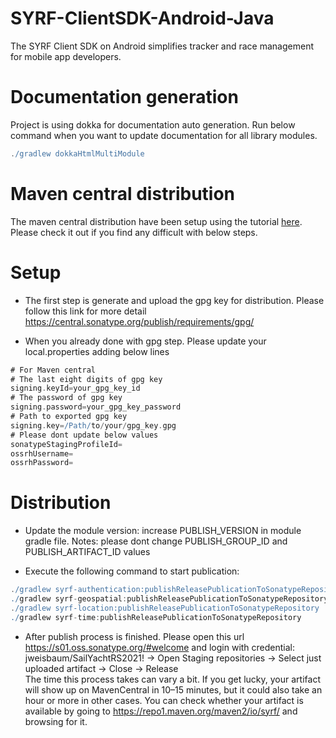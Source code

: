 # SYRF-ClientSDK-Android-Java
  The SYRF Client SDK on Android simplifies tracker and race management for mobile app developers.

  # Documentation generation

  Project is using dokka for documentation auto generation.
  Run below command when you want to update documentation for all library modules.

  ```groovy
  ./gradlew dokkaHtmlMultiModule
  ```

 # Maven central distribution

 The maven central distribution have been setup using the tutorial [here](https://proandroiddev.com/publishing-android-libraries-to-mavencentral-in-2021-8ac9975c3e52). Please check it out if you find any difficult with below steps.

 # Setup

 - The first step is generate and upload the gpg key for distribution. Please follow this link for
 more detail https://central.sonatype.org/publish/requirements/gpg/

 - When you already done with gpg step. Please update your local.properties adding below lines

 ```groovy
 # For Maven central
 # The last eight digits of gpg key
 signing.keyId=your_gpg_key_id
 # The password of gpg key
 signing.password=your_gpg_key_password
 # Path to exported gpg key
 signing.key=/Path/to/your/gpg_key.gpg
 # Please dont update below values
 sonatypeStagingProfileId=
 ossrhUsername=
 ossrhPassword=
 ```

 # Distribution

 - Update the module version: increase PUBLISH_VERSION in module gradle file.
 Notes: please dont change PUBLISH_GROUP_ID and PUBLISH_ARTIFACT_ID values

 - Execute the following command to start publication:

 ```groovy
 ./gradlew syrf-authentication:publishReleasePublicationToSonatypeRepository
 ./gradlew syrf-geospatial:publishReleasePublicationToSonatypeRepository
 ./gradlew syrf-location:publishReleasePublicationToSonatypeRepository
 ./gradlew syrf-time:publishReleasePublicationToSonatypeRepository
 ```

 - After publish process is finished. Please open this url https://s01.oss.sonatype.org/#welcome
 and login with credential: jweisbaum/SailYachtRS2021! -> Open Staging repositories -> Select just uploaded artifact -> Close -> Release\
 The time this process takes can vary a bit. If you get lucky, your artifact will show up on MavenCentral in 10–15 minutes, but it could also take an hour or more in other cases. You can check whether your artifact is available by going to https://repo1.maven.org/maven2/io/syrf/ and browsing for it.
